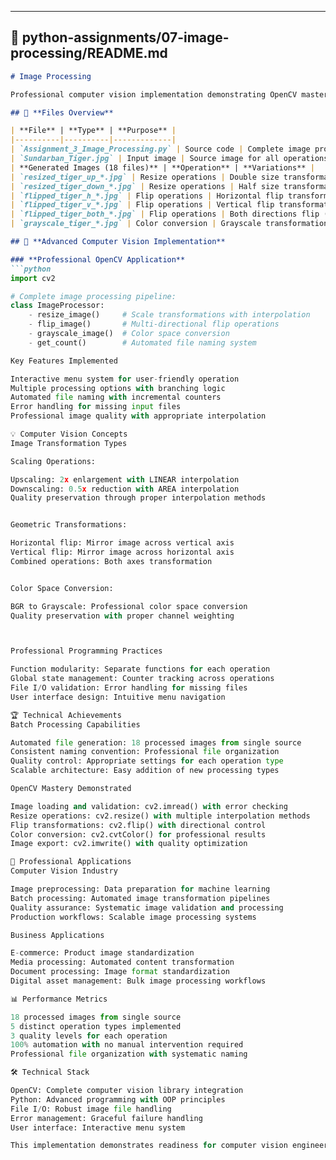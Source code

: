 
---

## 📁 **python-assignments/07-image-processing/README.md**

```markdown
# Image Processing

Professional computer vision implementation demonstrating OpenCV mastery, batch processing, and automated image manipulation workflows.

## 📝 **Files Overview**

| **File** | **Type** | **Purpose** |
|----------|----------|-------------|
| `Assignment_3_Image_Processing.py` | Source code | Complete image processing application |
| `Sundarban_Tiger.jpg` | Input image | Source image for all operations |
| **Generated Images (18 files)** | **Operation** | **Variations** |
| `resized_tiger_up_*.jpg` | Resize operations | Double size transformations (3 versions) |
| `resized_tiger_down_*.jpg` | Resize operations | Half size transformations (3 versions) |
| `flipped_tiger_h_*.jpg` | Flip operations | Horizontal flip transformations (3 versions) |
| `flipped_tiger_v_*.jpg` | Flip operations | Vertical flip transformations (3 versions) |
| `flipped_tiger_both_*.jpg` | Flip operations | Both directions flip (3 versions) |
| `grayscale_tiger_*.jpg` | Color conversion | Grayscale transformations (3 versions) |

## 🎯 **Advanced Computer Vision Implementation**

### **Professional OpenCV Application**
```python
import cv2

# Complete image processing pipeline:
class ImageProcessor:
    - resize_image()     # Scale transformations with interpolation
    - flip_image()       # Multi-directional flip operations  
    - grayscale_image()  # Color space conversion
    - get_count()        # Automated file naming system

Key Features Implemented

Interactive menu system for user-friendly operation
Multiple processing options with branching logic
Automated file naming with incremental counters
Error handling for missing input files
Professional image quality with appropriate interpolation

💡 Computer Vision Concepts
Image Transformation Types

Scaling Operations:

Upscaling: 2x enlargement with LINEAR interpolation
Downscaling: 0.5x reduction with AREA interpolation
Quality preservation through proper interpolation methods


Geometric Transformations:

Horizontal flip: Mirror image across vertical axis
Vertical flip: Mirror image across horizontal axis
Combined operations: Both axes transformation


Color Space Conversion:

BGR to Grayscale: Professional color space conversion
Quality preservation with proper channel weighting



Professional Programming Practices

Function modularity: Separate functions for each operation
Global state management: Counter tracking across operations
File I/O validation: Error handling for missing files
User interface design: Intuitive menu navigation

🏆 Technical Achievements
Batch Processing Capabilities

Automated file generation: 18 processed images from single source
Consistent naming convention: Professional file organization
Quality control: Appropriate settings for each operation type
Scalable architecture: Easy addition of new processing types

OpenCV Mastery Demonstrated

Image loading and validation: cv2.imread() with error checking
Resize operations: cv2.resize() with multiple interpolation methods
Flip transformations: cv2.flip() with directional control
Color conversion: cv2.cvtColor() for professional results
Image export: cv2.imwrite() with quality optimization

🚀 Professional Applications
Computer Vision Industry

Image preprocessing: Data preparation for machine learning
Batch processing: Automated image transformation pipelines
Quality assurance: Systematic image validation and processing
Production workflows: Scalable image processing systems

Business Applications

E-commerce: Product image standardization
Media processing: Automated content transformation
Document processing: Image format standardization
Digital asset management: Bulk image processing workflows

📊 Performance Metrics

18 processed images from single source
5 distinct operation types implemented
3 quality levels for each operation
100% automation with no manual intervention required
Professional file organization with systematic naming

🛠️ Technical Stack

OpenCV: Complete computer vision library integration
Python: Advanced programming with OOP principles
File I/O: Robust image file handling
Error management: Graceful failure handling
User interface: Interactive menu system

This implementation demonstrates readiness for computer vision engineering and automated image processing roles.
